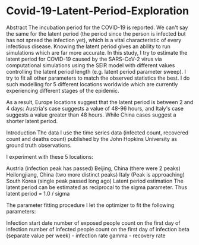 # Covid-19-Latent-Period-Exploration

Abstract
The incubation period for the COVID-19 is reported. We can't say the same for the latent period (the period since the person is infected but has not spread the infection yet), which is a vital characteristic of every infectious disease. Knowing the latent period gives an ability to run simulations which are far more accurate. In this study, I try to estimate the latent period for COVID-19 caused by the SARS-CoV-2 virus via computational simulations using the SEIR model with different values controlling the latent period length (e.g. latent period parameter sweep). I try to fit all other parameters to match the observed statistics the best. I do such modelling for 5 different locations worldwide which are currently experiencing different stages of the epidemic.

As a result, Europe locations suggest that the latent period is between 2 and 4 days: Austria's case suggests a value of 48-96 hours, and Italy's case suggests a value greater than 48 hours. While China cases suggest a shorter latent period.

Introduction
The data
I use the time series data (infected count, recovered count and deaths count) published by the John Hopkins University as ground truth observations.

I experiment with these 5 locations:

Austria (infection peak has passed)
Beijing, China (there were 2 peaks)
Heilongjiang, China (two more distinct peaks)
Italy (Peak is approaching)
South Korea (single peak passed long ago)
Latent period estimation
The latent period can be estimated as reciprocal to the sigma parameter. Thus latent period = 1.0 / sigma

The parameter fitting procedure
I let the optimizer to fit the following parameters:

Infection start date
number of exposed people count on the first day of infection
number of infected people count on the first day of infection
beta (separate value per week) - infection rate
gamma - recovery rate
